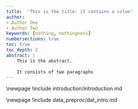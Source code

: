 ```yaml
---
title:  'This is the title: it contains a colon'
author:
- Author One
- Author Two
keywords: [nothing, nothingness]
numbersections: true
toc: true
toc_depth: 2
abstract: |
    This is the abstract.
    
    It consists of two paragraphs
---
```


\newpage
!include introduction/introduction.md

\newpage
!include data_preproc/dat_intro.md

